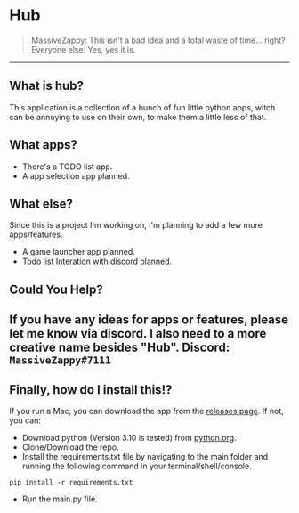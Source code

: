 # Hub

>MassiveZappy: This isn't a bad idea and a total waste of time... right?<br>
>Everyone else: Yes, yes it is.
---
## What is hub?
This application is a collection of a bunch of fun little python apps, witch can be annoying to use on their own, to make them a little less of that.
## What apps?
- There's a TODO list app.
- A app selection app planned.
## What else?
Since this is a project I'm working on, I'm planning to add a few more apps/features.
- A game launcher app planned.
- Todo list Interation with discord planned.
## Could You Help?
If you have any ideas for apps or features, please let me know via discord.
I also need to a more creative name besides "Hub".
Discord: ```MassiveZappy#7111```
---
## Finally, how do I install this!?
If you run a Mac, you can download the app from the [releases page](https://github.com/massivezappy/hub/releases).
If not, you can:
- Download python (Version 3.10 is tested) from [python.org](https://www.python.org/downloads/).
- Clone/Download the repo.
- Install the requirements.txt file by navigating to the main folder and running the following command in your terminal/shell/console.
```shell
pip install -r requirements.txt
```
- Run the main.py file.